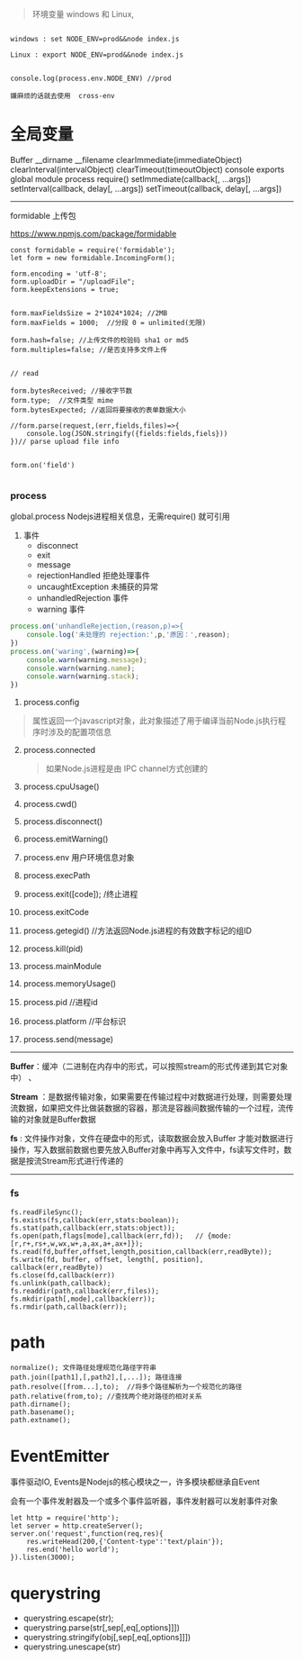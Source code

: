 > 环境变量 windows 和 Linux,

```

windows : set NODE_ENV=prod&&node index.js

Linux : export NODE_ENV=prod&&node index.js


console.log(process.env.NODE_ENV) //prod

嫌麻烦的话就去使用  cross-env  
```











 # 全局变量

Buffer
__dirname
__filename
clearImmediate(immediateObject)
clearInterval(intervalObject)
clearTimeout(timeoutObject)
console
exports
global
module
process
require()
setImmediate(callback[, ...args])
setInterval(callback, delay[, ...args])
setTimeout(callback, delay[, ...args])



---

formidable 上传包

https://www.npmjs.com/package/formidable

```
const formidable = require('formidable');
let form = new formidable.IncomingForm();

form.encoding = 'utf-8';
form.uploadDir = "/uploadFile";
form.keepExtensions = true;


form.maxFieldsSize = 2*1024*1024; //2MB
form.maxFields = 1000;  //分段 0 = unlimited(无限)

form.hash=false; //上传文件的校验码 sha1 or md5
form.multiples=false; //是否支持多文件上传


// read

form.bytesReceived; //接收字节数
form.type;  //文件类型 mime
form.bytesExpected; //返回将要接收的表单数据大小

//form.parse(request,(err,fields,files)=>{ 
    console.log(JSON.stringify({fields:fields,fiels}))
})// parse upload file info


form.on('field')


```



### process 

global.process Nodejs进程相关信息，无需require() 就可引用

1. 事件
   - disconnect 
   - exit 
   - message 
   - rejectionHandled    拒绝处理事件
   - uncaughtException  未捕获的异常
   - unhandledRejection 事件
   - warning 事件

```javascript
process.on('unhandleRejection,(reason,p)=>{
    console.log('未处理的 rejection:',p,'原因：',reason);
})
process.on('waring',(warning)=>{
    console.warn(warning.message);
    console.warn(warning.name);
    console.warn(warning.stack);
})
```



1.  process.config

   > 属性返回一个javascript对象，此对象描述了用于编译当前Node.js执行程序时涉及的配置项信息

2. process.connected

   > 如果Node.js进程是由 IPC channel方式创建的

3. process.cpuUsage()

4. process.cwd()

5. process.disconnect()

6. process.emitWarning()

7. process.env  用户环境信息对象

8. process.execPath

9. process.exit([code]);  /终止进程

10. process.exitCode

11. process.getegid()    //方法返回Node.js进程的有效数字标记的组ID

12. process.kill(pid)

13. process.mainModule

14. process.memoryUsage()

15. process.pid   //进程id

16. process.platform    //平台标识

17. process.send(message)




---

**Buffer**：缓冲（二进制在内存中的形式，可以按照stream的形式传递到其它对象中） 、

**Stream** ：是数据传输对象，如果需要在传输过程中对数据进行处理，则需要处理流数据，如果把文件比做装数据的容器，那流是容器间数据传输的一个过程，流传输的对象就是Buffer数据

**fs** : 文件操作对象，文件在硬盘中的形式，读取数据会放入Buffer 才能对数据进行操作，写入数据前数据也要先放入Buffer对象中再写入文件中，fs读写文件时，数据是按流Stream形式进行传递的

---

### fs 

```
fs.readFileSync();  
fs.exists(fs,callback(err,stats:boolean));
fs.stat(path,callback(err,stats:object));
fs.open(path,flags[mode],callback(err,fd));   // {mode:[r,r+,rs+,w,wx,w+,a,ax,a+,ax+]});
fs.read(fd,buffer,offset,length,position,callback(err,readByte));
fs.write(fd, buffer, offset, length[, position], callback(err,readByte))
fs.close(fd,callback(err))
fs.unlink(path,callback);
fs.readdir(path,callback(err,files));
fs.mkdir(path[,mode],callback(err));
fs.rmdir(path,callback(err));
```



# path

```
normalize(); 文件路径处理规范化路径字符串
path.join([path1],[,path2],[,...]); 路径连接
path.resolve([from...],to);  //将多个路径解析为一个规范化的路径
path.relative(from,to); //查找两个绝对路径的相对关系
path.dirname();
path.basename();
path.extname();

```





# EventEmitter

事件驱动IO, Events是Nodejs的核心模块之一，许多模块都继承自Event

会有一个事件发射器及一个或多个事件监听器，事件发射器可以发射事件对象

```
let http = require('http');
let server = http.createServer();
server.on('request',function(req,res){
    res.writeHead(200,{'Content-type':'text/plain'});
    res.end('hello world');
}).listen(3000);
```



# querystring

- querystring.escape(str);
- querystring.parse(str[,sep[,eq[,options]]])
- querystring.stringify(obj[,sep[,eq[,options]]])
- querystring.unescape(str)